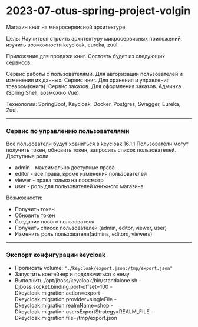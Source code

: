 # 2023-07-otus-spring-project-volgin

Магазин книг на микросервисной архитектуре.

Цель: Научиться строить архитектуру микросервисных приложений, изучить возможности keycloak, eureka, zuul.

Приложение для продажи книг.
Состоять будет из следующих сервисов:

Сервис работы с пользователями. Для авторизации пользователей и изменения их данных.
Сервис книг. Для хранения и управления товаром(книга).
Сервис заказов. Для оформления заказов.
Админка (Spring Shell, возможно Vue).

Технологии:
SpringBoot, Keycloak, Docker, Postgres, Swagger, Eureka, Zuul.

----------------------------------------------------------------------------------------------------------
### Сервис по управлению пользователями
Все пользователи будут храниться в keycloak 16.1.1
Пользователи могут получить токен, обновить токен, запросить список пользователей.
Доступные роли:
- admin - максимально доступные права
- editor - все права, кроме изменения пользователей
- viewer - права только на просмотр
- user - роль для пользователей книжного магазина

Возможности:
- Получить токен
- Обновить токен
- Создание нового пользователя
- Получить список пользователей (admin, editor, viewer, user)
- Изменить роль пользователя(admins, editors, viewers)

----------------------------------------------------------------------------------------------------------
### Экспорт конфигурации keycloak
- Прописать volume: `"./keycloak/export.json:/tmp/export.json"`
- Запустить контейнер и подключиться к нему
- Выполнить /opt/jboss/keycloak/bin/standalone.sh -Djboss.socket.binding.port-offset=100 -Dkeycloak.migration.action=export -Dkeycloak.migration.provider=singleFile -Dkeycloak.migration.realmName=shop -Dkeycloak.migration.usersExportStrategy=REALM_FILE -Dkeycloak.migration.file=/tmp/export.json
